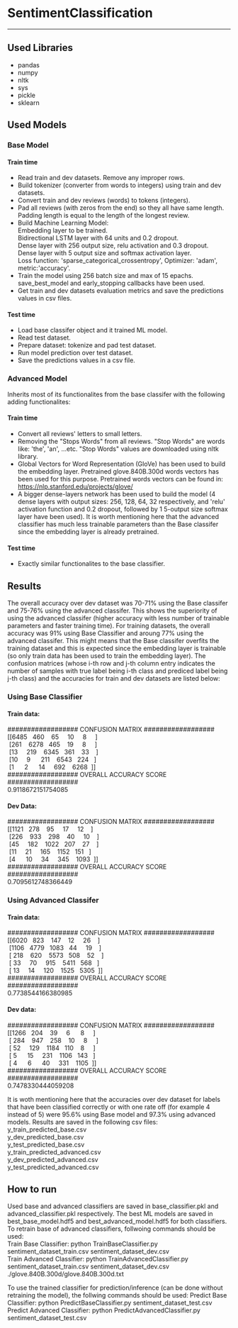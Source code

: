 # SentimentClassification
--------------------------


## Used Libraries
- pandas
- numpy
- nltk
- sys
- pickle
- sklearn

## Used Models  
### Base Model  
#### Train time  
- Read train and dev datasets. Remove any improper rows.  
- Build tokenizer (converter from words to integers) using train and dev datasets.  
- Convert train and dev reviews (words) to tokens (integers).  
- Pad all reviews (with zeros from the end) so they all have same length. Padding length is equal to the length of the longest review.  
- Build Machine Learning Model:  
  Embedding layer to be trained.  
  Bidirectional LSTM layer with 64 units and 0.2 dropout.  
  Dense layer with 256 output size, relu activation and 0.3 dropout.  
  Dense layer with 5 output size and softmax activation layer.  
  Loss function: 'sparse_categorical_crossentropy', Optimizer: 'adam', metric:'accuracy'.
- Train the model using 256 batch size and max of 15 epachs. save_best_model and early_stopping callbacks have been used.  
- Get train and dev datasets evaluation metrics and save the predictions values in csv files.
#### Test time  
- Load base classifer object and it trained ML model.
- Read test dataset.
- Prepare dataset: tokenize and pad test dataset.
- Run model prediction over test dataset.
- Save the predictions values in a csv file.
### Advanced Model  
Inherits most of its functionalites from the base classifer with the following adding functionalites:
#### Train time  
- Convert all reviews' letters to small letters.
- Removing the "Stops Words" from all reviews. "Stop Words" are words like: 'the', 'an', ...etc. "Stop Words" values are downloaded using nltk library.
- Global Vectors for Word Representation (GloVe) has been used to build the embedding layer. Pretrained glove.840B.300d words vectors has been used for this purpose. Pretrained words vectors can be found in: https://nlp.stanford.edu/projects/glove/
- A bigger dense-layers network has been used to build the model (4 dense layers with output sizes: 256, 128, 64, 32 respectively, and 'relu' activation function and 0.2 dropout, followed by 1 5-output size softmax layer have been used). It is worth mentioning here that the advanced classifier has much less trainable parameters than the Base classifer since the embedding layer is already pretrained. 
#### Test time  
- Exactly similar functionalites to the base classifier.

## Results  
The overall accuracy over dev dataset was 70-71% using the Base classifer and 75-76% using the advanced classifer. This shows the superiority of using the advanced classifer (higher accuracy with less number of trainable parameters and faster training time). For training datasets, the overall accuracy was 91% using Base Classifier and aroung 77% using the advanced classifer. This might means that the Base classifer overfits the training dataset and this is expected since the embedding layer is trainable (so only train data has been used to train the embedding layer). The confusion matrices (whose i-th row and j-th column entry indicates the number of samples with true label being i-th class and prediced label being j-th class) and the accuracies for train and dev datasets are listed below:
### Using Base Classifier
#### Train data:
################## CONFUSION MATRIX ##################  
[[6485&nbsp;&nbsp;  460&nbsp;&nbsp;&nbsp;   65&nbsp;&nbsp;&nbsp;&nbsp;   10&nbsp;&nbsp;&nbsp;&nbsp;    8&nbsp;&nbsp;&nbsp;&nbsp;&nbsp;]  
&nbsp;[261&nbsp;&nbsp;&nbsp; 6278&nbsp;&nbsp;  465&nbsp;&nbsp;&nbsp;   19&nbsp;&nbsp;&nbsp;&nbsp;    8&nbsp;&nbsp;&nbsp;&nbsp;&nbsp;]  
&nbsp;[13&nbsp;&nbsp;&nbsp;&nbsp;  219&nbsp;&nbsp;&nbsp; 6345&nbsp;&nbsp;  361&nbsp;&nbsp;&nbsp;   33&nbsp;&nbsp;&nbsp;&nbsp;]  
&nbsp;[10&nbsp;&nbsp;&nbsp;&nbsp;    9&nbsp;&nbsp;&nbsp;&nbsp;&nbsp;  211&nbsp;&nbsp;&nbsp; 6543&nbsp;&nbsp;  224&nbsp;&nbsp;&nbsp;]  
&nbsp;[1&nbsp;&nbsp;&nbsp;&nbsp;&nbsp;    2&nbsp;&nbsp;&nbsp;&nbsp;&nbsp;   14&nbsp;&nbsp;&nbsp;&nbsp;  692&nbsp;&nbsp;&nbsp; 6268&nbsp;&nbsp;]]  
################## OVERALL ACCURACY SCORE ##################  
0.9118672151754085  
#### Dev Data:  
################## CONFUSION MATRIX ##################  
[[1121&nbsp;&nbsp;  278&nbsp;&nbsp;&nbsp;   95&nbsp;&nbsp;&nbsp;&nbsp;    17&nbsp;&nbsp;&nbsp;&nbsp;    12&nbsp;&nbsp;&nbsp;&nbsp;]  
&nbsp;[226&nbsp;&nbsp;&nbsp;   933&nbsp;&nbsp;&nbsp;   298&nbsp;&nbsp;&nbsp;   40&nbsp;&nbsp;&nbsp;&nbsp;    10&nbsp;&nbsp;&nbsp;&nbsp;]  
&nbsp;[45&nbsp;&nbsp;&nbsp;&nbsp;   	182&nbsp;&nbsp;&nbsp;   1022&nbsp;&nbsp;  207&nbsp;&nbsp;&nbsp;   27&nbsp;&nbsp;&nbsp;&nbsp;]  
&nbsp;[11&nbsp;&nbsp;&nbsp;&nbsp;    21&nbsp;&nbsp;&nbsp;&nbsp;    165&nbsp;&nbsp;&nbsp;   1152&nbsp;&nbsp;  151&nbsp;&nbsp;&nbsp;]  
&nbsp;[4&nbsp;&nbsp;&nbsp;&nbsp;&nbsp;     10&nbsp;&nbsp;&nbsp;&nbsp;    34&nbsp;&nbsp;&nbsp;&nbsp;    345&nbsp;&nbsp;&nbsp;   1093&nbsp;&nbsp;]]  
################## OVERALL ACCURACY SCORE ##################  
0.7095612748366449  
### Using Advanced Classifer
#### Train data:
################## CONFUSION MATRIX ##################  
[[6020&nbsp;&nbsp;  823&nbsp;&nbsp;&nbsp;  147&nbsp;&nbsp;&nbsp;   12&nbsp;&nbsp;&nbsp;&nbsp;   26&nbsp;&nbsp;&nbsp;&nbsp;]  
&nbsp;[1106&nbsp;&nbsp; 4779&nbsp;&nbsp; 1083&nbsp;&nbsp;   44&nbsp;&nbsp;&nbsp;&nbsp;   19&nbsp;&nbsp;&nbsp;&nbsp;]  
&nbsp;[ 218&nbsp;&nbsp;&nbsp;  620&nbsp;&nbsp;&nbsp; 5573&nbsp;&nbsp;  508&nbsp;&nbsp;&nbsp;   52&nbsp;&nbsp;&nbsp;&nbsp;]  
&nbsp;[  33&nbsp;&nbsp;&nbsp;&nbsp;   70&nbsp;&nbsp;&nbsp;&nbsp;  915&nbsp;&nbsp;&nbsp; 5411&nbsp;&nbsp;  568&nbsp;&nbsp;&nbsp;]  
&nbsp;[  13&nbsp;&nbsp;&nbsp;&nbsp;   14&nbsp;&nbsp;&nbsp;&nbsp;  120&nbsp;&nbsp;&nbsp; 1525&nbsp;&nbsp; 5305&nbsp;&nbsp;]]  
################## OVERALL ACCURACY SCORE ##################  
0.7738544166380985  
#### Dev data:
################## CONFUSION MATRIX ##################  
[[1266&nbsp;&nbsp;  204&nbsp;&nbsp;&nbsp;   39&nbsp;&nbsp;&nbsp;&nbsp;    6&nbsp;&nbsp;&nbsp;&nbsp;&nbsp;    8&nbsp;&nbsp;&nbsp;&nbsp;&nbsp;]  
&nbsp;[ 284&nbsp;&nbsp;&nbsp;  947&nbsp;&nbsp;&nbsp;  258&nbsp;&nbsp;&nbsp;   10&nbsp;&nbsp;&nbsp;&nbsp;    8&nbsp;&nbsp;&nbsp;&nbsp;&nbsp;]  
&nbsp;[  52&nbsp;&nbsp;&nbsp;&nbsp;  129&nbsp;&nbsp;&nbsp; 1184&nbsp;&nbsp;  110&nbsp;&nbsp;&nbsp;    8&nbsp;&nbsp;&nbsp;&nbsp;&nbsp;]  
&nbsp;[   5&nbsp;&nbsp;&nbsp;&nbsp;&nbsp;   15&nbsp;&nbsp;&nbsp;&nbsp;  231&nbsp;&nbsp;&nbsp; 1106&nbsp;&nbsp;  143&nbsp;&nbsp;&nbsp;]  
&nbsp;[   4&nbsp;&nbsp;&nbsp;&nbsp;&nbsp;    6&nbsp;&nbsp;&nbsp;&nbsp;&nbsp;   40&nbsp;&nbsp;&nbsp;&nbsp;  331&nbsp;&nbsp;&nbsp; 1105&nbsp;&nbsp;]]  
################## OVERALL ACCURACY SCORE ##################  
0.7478330444059208  
  
It is woth mentioning here that the accuracies over dev dataset for labels that have been classified correctly or with one rate off (for example 4 instead of 5) were 95.6% using Base model and 97.3% using advanced models. Results are saved in the following csv files:  
y_train_predicted_base.csv  
y_dev_predicted_base.csv  
y_test_predicted_base.csv  
y_train_predicted_advanced.csv  
y_dev_predicted_advanced.csv  
y_test_predicted_advanced.csv

## How to run  
Used base and advanced classifiers are saved in base_classifier.pkl and advanced_classifier.pkl respectively. The best ML models are saved in best_base_model.hdf5 and best_advanced_model.hdf5 for both classifiers. To retrain base of advanced classifiers, follwoing commands should be used:  
Train Base Classifier: python TrainBaseClassifier.py sentiment_dataset_train.csv sentiment_dataset_dev.csv  
Train Advanced Classifier: python TrainAdvancedClassifier.py sentiment_dataset_train.csv sentiment_dataset_dev.csv ./glove.840B.300d/glove.840B.300d.txt  

To use the trained classifier for prediction/inference (can be done without retraining the model), the follwing commands should be used:
Predict Base Classifier: python PredictBaseClassifier.py sentiment_dataset_test.csv 
Predict Advanced Classifier: python PredictAdvancedClassifier.py sentiment_dataset_test.csv 


